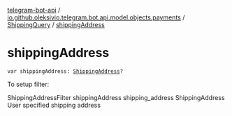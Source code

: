 [telegram-bot-api](../../index.md) / [io.github.oleksivio.telegram.bot.api.model.objects.payments](../index.md) / [ShippingQuery](index.md) / [shippingAddress](./shipping-address.md)

# shippingAddress

`var shippingAddress: `[`ShippingAddress`](../-shipping-address/index.md)`?`

To setup filter:

ShippingAddressFilter shippingAddress shipping_address ShippingAddress User specified shipping address

